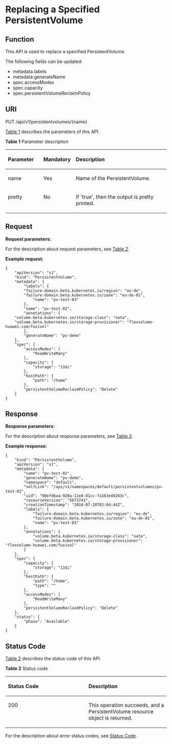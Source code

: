 # Replacing a Specified PersistentVolume<a name="cce_02_0079"></a>

## Function<a name="see0a611522774fda83054d4db7583d2e"></a>

This API is used to replace a specified PersistentVolume.

The following fields can be updated:

-   metadata.labels
-   metadata.generateName
-   spec.accessModes
-   spec.capacity
-   spec.persistentVolumeReclaimPolicy

## URI<a name="sae9200e2419646fa9c2892da2426f173"></a>

PUT /api/v1/persistentvolumes/\{name\}

[Table 1](#tef189c476e174ba0b34a0ce1e3ee2cc9)  describes the parameters of this API.

**Table  1**  Parameter description

<a name="tef189c476e174ba0b34a0ce1e3ee2cc9"></a>
<table><thead align="left"><tr id="r84d29e2c03f64f8ab98fa3e981da6fb5"><th class="cellrowborder" valign="top" width="22.06%" id="mcps1.2.4.1.1"><p id="a063c22b1a3304a7aa169e0d0050be3d8"><a name="a063c22b1a3304a7aa169e0d0050be3d8"></a><a name="a063c22b1a3304a7aa169e0d0050be3d8"></a>Parameter</p>
</th>
<th class="cellrowborder" valign="top" width="19.05%" id="mcps1.2.4.1.2"><p id="p37916570201720"><a name="p37916570201720"></a><a name="p37916570201720"></a>Mandatory</p>
</th>
<th class="cellrowborder" valign="top" width="58.89%" id="mcps1.2.4.1.3"><p id="p51343366201720"><a name="p51343366201720"></a><a name="p51343366201720"></a>Description</p>
</th>
</tr>
</thead>
<tbody><tr id="r78c58e7564404f1f9c250b4e8fd34223"><td class="cellrowborder" valign="top" width="22.06%" headers="mcps1.2.4.1.1 "><p id="a9c432d5188dc4eafaabab03fdbd94dec"><a name="a9c432d5188dc4eafaabab03fdbd94dec"></a><a name="a9c432d5188dc4eafaabab03fdbd94dec"></a>name</p>
</td>
<td class="cellrowborder" valign="top" width="19.05%" headers="mcps1.2.4.1.2 "><p id="ad0227f6a0e3a4358991be1c5696d3212"><a name="ad0227f6a0e3a4358991be1c5696d3212"></a><a name="ad0227f6a0e3a4358991be1c5696d3212"></a>Yes</p>
</td>
<td class="cellrowborder" valign="top" width="58.89%" headers="mcps1.2.4.1.3 "><p id="af1e34546985945889bb73f641130cd86"><a name="af1e34546985945889bb73f641130cd86"></a><a name="af1e34546985945889bb73f641130cd86"></a>Name of the PersistentVolume.</p>
</td>
</tr>
<tr id="r39b1197edb204bc489cef97822e0fa8e"><td class="cellrowborder" valign="top" width="22.06%" headers="mcps1.2.4.1.1 "><p id="aa5e6df89a303450ebb72f9d07c5ce203"><a name="aa5e6df89a303450ebb72f9d07c5ce203"></a><a name="aa5e6df89a303450ebb72f9d07c5ce203"></a>pretty</p>
</td>
<td class="cellrowborder" valign="top" width="19.05%" headers="mcps1.2.4.1.2 "><p id="a7737d1d5bb80449e83898d5de2d5a7a2"><a name="a7737d1d5bb80449e83898d5de2d5a7a2"></a><a name="a7737d1d5bb80449e83898d5de2d5a7a2"></a>No</p>
</td>
<td class="cellrowborder" valign="top" width="58.89%" headers="mcps1.2.4.1.3 "><p id="ad9adc52700fe4126bb1db09bfdadbc3e"><a name="ad9adc52700fe4126bb1db09bfdadbc3e"></a><a name="ad9adc52700fe4126bb1db09bfdadbc3e"></a>If 'true', then the output is pretty printed.</p>
</td>
</tr>
</tbody>
</table>

## Request<a name="s0b715f8af10643e98668ac57049da327"></a>

**Request parameters:**

For the description about request parameters, see  [Table 2](creating-a-persistentvolume.md#tfdb73431f39846d4a56ec4eb558e1617).

**Example request:**

```
{ 
    "apiVersion": "v1", 
    "kind": "PersistentVolume", 
    "metadata": { 
        "labels": {
        "failure-domain.beta.kubernetes.io/region": "eu-de",
        "failure-domain.beta.kubernetes.io/zone": "eu-de-01",
            "name": "pv-test-03" 
        }, 
        "name": "pv-test-02",
        "annotations": {
	"volume.beta.kubernetes.io/storage-class": "sata",
	"volume.beta.kubernetes.io/storage-provisioner": "flexvolume-huawei.com/fuxivol"
        },
        "generateName": "pv-demo"
    }, 
    "spec": { 
        "accessModes": [ 
            "ReadWriteMany" 
        ], 
        "capacity": { 
            "storage": "11Gi" 
        }, 
        "hostPath": { 
            "path": "/home" 
        }, 
        "persistentVolumeReclaimPolicy": "Delete" 
    } 
}
```

## Response<a name="s5455488dd62741c1b14674b7148b38cd"></a>

**Response parameters:**

For the description about response parameters, see  [Table 2](creating-a-persistentvolume.md#tfdb73431f39846d4a56ec4eb558e1617).

**Example response:**

```
{
    "kind": "PersistentVolume",
    "apiVersion": "v1",
    "metadata": {
        "name": "pv-test-02",
        "generateName": "pv-demo",
        "namespace": "default",
        "selfLink": "/api/v1/namespaces/default/persistentvolumes/pv-test-02",
        "uid": "98efd6aa-920a-11e8-81cc-fa163e49263c",
        "resourceVersion": "5673741",
        "creationTimestamp": "2018-07-28T02:04:44Z",
        "labels": {          
            "failure-domain.beta.kubernetes.io/region": "eu-de",
            "failure-domain.beta.kubernetes.io/zone": "eu-de-01",
            "name": "pv-test-03"
        },
        "annotations": {
            "volume.beta.kubernetes.io/storage-class": "sata",
            "volume.beta.kubernetes.io/storage-provisioner": "flexvolume-huawei.com/fuxivol"
        }
    },
    "spec": {
        "capacity": {
            "storage": "11Gi"
        },
        "hostPath": {
            "path": "/home",
            "type": ""
        },
        "accessModes": [
            "ReadWriteMany"
        ],
        "persistentVolumeReclaimPolicy": "Delete"
    },
    "status": {
        "phase": "Available"
    }
}
```

## Status Code<a name="s71097d457bd14572b91eee0509e05e21"></a>

[Table 2](#tf9990cd5591b439ca16fd00faec02a0e)  describes the status code of this API.

**Table  2**  Status code

<a name="tf9990cd5591b439ca16fd00faec02a0e"></a>
<table><thead align="left"><tr id="recf3f3bcb6b14d5e808694ea29056eec"><th class="cellrowborder" valign="top" width="50%" id="mcps1.2.3.1.1"><p id="p36839200201720"><a name="p36839200201720"></a><a name="p36839200201720"></a>Status Code</p>
</th>
<th class="cellrowborder" valign="top" width="50%" id="mcps1.2.3.1.2"><p id="p31185239201720"><a name="p31185239201720"></a><a name="p31185239201720"></a>Description</p>
</th>
</tr>
</thead>
<tbody><tr id="rdd5dfd85ac324160af9d515272d07736"><td class="cellrowborder" valign="top" width="50%" headers="mcps1.2.3.1.1 "><p id="ab969ada844774771a35b8e9b25f43dee"><a name="ab969ada844774771a35b8e9b25f43dee"></a><a name="ab969ada844774771a35b8e9b25f43dee"></a>200</p>
</td>
<td class="cellrowborder" valign="top" width="50%" headers="mcps1.2.3.1.2 "><p id="ae4b41d1e2e824f32b7ba461190ca8acf"><a name="ae4b41d1e2e824f32b7ba461190ca8acf"></a><a name="ae4b41d1e2e824f32b7ba461190ca8acf"></a>This operation succeeds, and a PersistentVolume resource object is returned.</p>
</td>
</tr>
</tbody>
</table>

For the description about error status codes, see  [Status Code](status-code.md).

